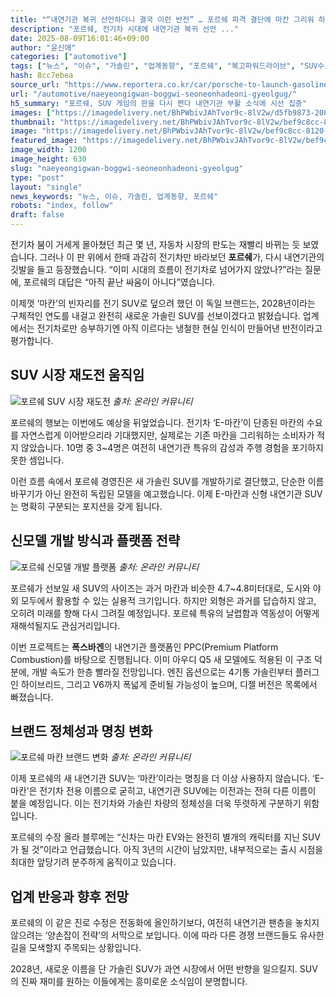 ```yaml
---
title: "“내연기관 복귀 선언하더니 결국 이런 반전” … 포르쉐 파격 결단에 마칸 그리워 하던 차주들 ‘들썩’"
description: "포르쉐, 전기차 시대에 내연기관 복귀 선언 ..."
date: 2025-08-09T16:01:46+09:00
author: "윤신애"
categories: ["automotive"]
tags: ["뉴스", "이슈", "가솔린", "업계동향", "포르쉐", "복고파워드라이브", "SUV수요지형도"]
hash: 8cc7ebea
source_url: "https://www.reportera.co.kr/car/porsche-to-launch-gasoline-cars/"
url: "/automotive/naeyeongigwan-boggwi-seoneonhadeoni-gyeolgug/"
h5_summary: "포르쉐, SUV 게임의 판을 다시 짠다 내연기관 부활 소식에 시선 집중"
images: ["https://imagedelivery.net/BhPWbivJAhTvor9c-8lV2w/d5fb9873-2085-422b-ec80-7df6f53f4400/public", "https://imagedelivery.net/BhPWbivJAhTvor9c-8lV2w/1f14d0f4-a029-46da-bba7-064ef2032400/public", "https://imagedelivery.net/BhPWbivJAhTvor9c-8lV2w/0676610c-788e-412d-8492-8e050ce07f00/public", "https://imagedelivery.net/BhPWbivJAhTvor9c-8lV2w/bef9c8cc-8120-4c75-99c4-56f548814f00/public"]
thumbnail: "https://imagedelivery.net/BhPWbivJAhTvor9c-8lV2w/bef9c8cc-8120-4c75-99c4-56f548814f00/public"
image: "https://imagedelivery.net/BhPWbivJAhTvor9c-8lV2w/bef9c8cc-8120-4c75-99c4-56f548814f00/public"
featured_image: "https://imagedelivery.net/BhPWbivJAhTvor9c-8lV2w/bef9c8cc-8120-4c75-99c4-56f548814f00/public"
image_width: 1200
image_height: 630
slug: "naeyeongigwan-boggwi-seoneonhadeoni-gyeolgug"
type: "post"
layout: "single"
news_keywords: "뉴스, 이슈, 가솔린, 업계동향, 포르쉐"
robots: "index, follow"
draft: false
---
```


전기차 붐이 거세게 몰아쳤던 최근 몇 년, 자동차 시장의 판도는 재빨리 바뀌는 듯 보였습니다. 그러나 이 판 위에서 한때 과감히 전기차만 바라보던 **포르쉐**가, 다시 내연기관의 깃발을 들고 등장했습니다. “이미 시대의 흐름이 전기차로 넘어가지 않았나?”라는 질문에, 포르쉐의 대답은 “아직 끝난 싸움이 아니다”였습니다.

이제껏 ‘마칸’의 빈자리를 전기 SUV로 덮으려 했던 이 독일 브랜드는, 2028년이라는 구체적인 연도를 내걸고 완전히 새로운 가솔린 SUV를 선보이겠다고 밝혔습니다. 업계에서는 전기차로만 승부하기엔 아직 이르다는 냉철한 현실 인식이 만들어낸 반전이라고 평가합니다.

## SUV 시장 재도전 움직임

![포르쉐 SUV 시장 재도전](https://imagedelivery.net/BhPWbivJAhTvor9c-8lV2w/d5fb9873-2085-422b-ec80-7df6f53f4400/public)
*출처: 온라인 커뮤니티*


포르쉐의 행보는 이번에도 예상을 뒤엎었습니다. 전기차 ‘E-마칸’이 단종된 마칸의 수요를 자연스럽게 이어받으리라 기대했지만, 실제로는 기존 마칸을 그리워하는 소비자가 적지 않았습니다. 10명 중 3~4명은 여전히 내연기관 특유의 감성과 주행 경험을 포기하지 못한 셈입니다.

이런 흐름 속에서 포르쉐 경영진은 새 가솔린 SUV를 개발하기로 결단했고, 단순한 이름 바꾸기가 아닌 완전히 독립된 모델을 예고했습니다. 이제 E-마칸과 신형 내연기관 SUV는 명확히 구분되는 포지션을 갖게 됩니다.

## 신모델 개발 방식과 플랫폼 전략

![포르쉐 신모델 개발 플랫폼](https://imagedelivery.net/BhPWbivJAhTvor9c-8lV2w/1f14d0f4-a029-46da-bba7-064ef2032400/public)
*출처: 온라인 커뮤니티*


포르쉐가 선보일 새 SUV의 사이즈는 과거 마칸과 비슷한 4.7~4.8미터대로, 도시와 야외 모두에서 활용할 수 있는 실용적 크기입니다. 하지만 외형은 과거를 답습하지 않고, 오히려 미래를 향해 다시 그려질 예정입니다. 포르쉐 특유의 날렵함과 역동성이 어떻게 재해석될지도 관심거리입니다.

이번 프로젝트는 **폭스바겐**의 내연기관 플랫폼인 PPC(Premium Platform Combustion)를 바탕으로 진행됩니다. 이미 아우디 Q5 새 모델에도 적용된 이 구조 덕분에, 개발 속도가 한층 빨라질 전망입니다. 엔진 옵션으로는 4기통 가솔린부터 플러그인 하이브리드, 그리고 V6까지 폭넓게 준비될 가능성이 높으며, 디젤 버전은 목록에서 빠졌습니다.

## 브랜드 정체성과 명칭 변화

![포르쉐 마칸 브랜드 변화](https://imagedelivery.net/BhPWbivJAhTvor9c-8lV2w/0676610c-788e-412d-8492-8e050ce07f00/public)
*출처: 온라인 커뮤니티*


이제 포르쉐의 새 내연기관 SUV는 ‘마칸’이라는 명칭을 더 이상 사용하지 않습니다. ‘E-마칸’은 전기차 전용 이름으로 굳히고, 내연기관 SUV에는 이전과는 전혀 다른 이름이 붙을 예정입니다. 이는 전기차와 가솔린 차량의 정체성을 더욱 뚜렷하게 구분하기 위함입니다.

포르쉐의 수장 올라 블루메는 “신차는 마칸 EV와는 완전히 별개의 캐릭터를 지닌 SUV가 될 것”이라고 언급했습니다. 아직 3년의 시간이 남았지만, 내부적으로는 출시 시점을 최대한 앞당기려 분주하게 움직이고 있습니다.

## 업계 반응과 향후 전망

포르쉐의 이 같은 진로 수정은 전동화에 올인하기보다, 여전히 내연기관 팬층을 놓치지 않으려는 ‘양손잡이 전략’의 서막으로 보입니다. 이에 따라 다른 경쟁 브랜드들도 유사한 길을 모색할지 주목되는 상황입니다.

2028년, 새로운 이름을 단 가솔린 SUV가 과연 시장에서 어떤 반향을 일으킬지. SUV의 진짜 재미를 원하는 이들에게는 흥미로운 소식임이 분명합니다.
